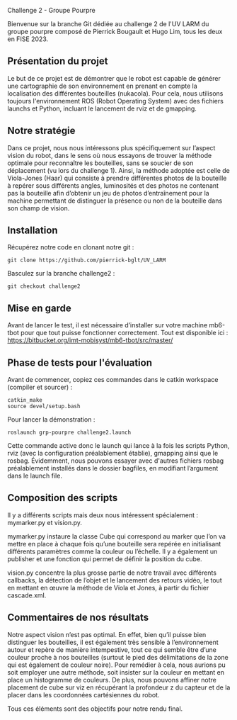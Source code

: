  Challenge 2 - Groupe Pourpre

Bienvenue sur la branche Git dédiée au challenge 2 de l'UV LARM du groupe pourpre composé de Pierrick Bougault et Hugo Lim, tous les deux en FISE 2023.

## Présentation du projet 

Le but de ce projet est de démontrer que le robot est capable de générer une cartographie de son environnement en prenant en compte la localisation des différentes bouteilles (nukacola). Pour cela, nous utilisons toujours l'environnement ROS (Robot Operating System) avec des fichiers launchs et Python, incluant le lancement de rviz et de gmapping.


## Notre stratégie

Dans ce projet, nous nous intéressons plus spécifiquement sur l’aspect vision du robot, dans le sens où nous essayons de trouver la méthode optimale pour reconnaître les bouteilles, sans se soucier de son déplacement (vu lors du challenge 1).
Ainsi, la méthode adoptée est celle de Viola-Jones (Haar) qui consiste à prendre différentes photos de la bouteille à repérer sous différents angles, luminosités et des photos ne contenant pas la bouteille afin d’obtenir un jeu de photos d’entraînement pour la machine permettant de distinguer la présence ou non de la bouteille dans son champ de vision.


## Installation

Récupérez notre code en clonant notre git :
```git
git clone https://github.com/pierrick-bglt/UV_LARM
```

Basculez sur la branche challenge2 :
```git
git checkout challenge2
```


## Mise en garde

Avant de lancer le test, il est nécessaire d’installer sur votre machine mb6-tbot pour que tout puisse fonctionner correctement.
Tout est disponible ici : https://bitbucket.org/imt-mobisyst/mb6-tbot/src/master/


## Phase de tests pour l'évaluation

Avant de commencer, copiez ces commandes dans le catkin workspace (compiler et sourcer) :
```git
catkin_make
source devel/setup.bash
```

Pour lancer la démonstration :
```git
roslaunch grp-pourpre challenge2.launch
```

Cette commande active donc le launch qui lance à la fois les scripts Python, rviz (avec la configuration préalablement établie), gmapping ainsi que le rosbag.
Évidemment, nous pouvons essayer avec d'autres fichiers rosbag préalablement installés dans le dossier bagfiles, en modifiant l’argument dans le launch file.


## Composition des scripts

Il y a différents scripts mais deux nous intéressent spécialement : mymarker.py et vision.py.

mymarker.py instaure la classe Cube qui correspond au marker que l’on va mettre en place à chaque fois qu’une bouteille sera repérée en initialisant différents paramètres comme la couleur ou l’échelle. Il y a également un publisher et une fonction qui permet de définir la position du cube.

vision.py concentre la plus grosse partie de notre travail avec différents callbacks, la détection de l’objet et le lancement des retours vidéo, le tout en mettant en œuvre la méthode de Viola et Jones, à partir du fichier cascade.xml.


## Commentaires de nos résultats

Notre aspect vision n’est pas optimal. En effet, bien qu’il puisse bien distinguer les bouteilles, il est également très sensible à l’environnement autour et repère de manière intempestive, tout ce qui semble être d’une couleur proche à nos bouteilles (surtout le pied des délimitations de la zone qui est également de couleur noire). Pour remédier à cela, nous aurions pu soit employer une autre méthode, soit insister sur la couleur en mettant en place un histogramme de couleurs.
De plus, nous pouvons affiner notre placement de cube sur viz en récupérant la profondeur z du capteur et de la placer dans les coordonnées cartésiennes du robot. 

Tous ces éléments sont des objectifs pour notre rendu final.